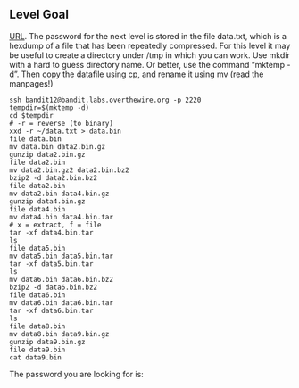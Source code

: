 ## Level Goal

[URL](https://overthewire.org/wargames/bandit/bandit13.html).
The password for the next level is stored in the file data.txt, which is a hexdump of a file that has been repeatedly compressed.
For this level it may be useful to create a directory under /tmp in which you can work. Use mkdir with a hard to guess directory name.
Or better, use the command “mktemp -d”. Then copy the datafile using cp, and rename it using mv (read the manpages!)

```shell
ssh bandit12@bandit.labs.overthewire.org -p 2220
tempdir=$(mktemp -d)
cd $tempdir
# -r = reverse (to binary)
xxd -r ~/data.txt > data.bin
file data.bin
mv data.bin data2.bin.gz
gunzip data2.bin.gz
file data2.bin
mv data2.bin.gz2 data2.bin.bz2
bzip2 -d data2.bin.bz2
file data2.bin
mv data2.bin data4.bin.gz
gunzip data4.bin.gz
file data4.bin
mv data4.bin data4.bin.tar
# x = extract, f = file
tar -xf data4.bin.tar
ls
file data5.bin
mv data5.bin data5.bin.tar
tar -xf data5.bin.tar
ls
mv data6.bin data6.bin.bz2
bzip2 -d data6.bin.bz2
file data6.bin
mv data6.bin data6.bin.tar
tar -xf data6.bin.tar
ls
file data8.bin
mv data8.bin data9.bin.gz
gunzip data9.bin.gz
file data9.bin
cat data9.bin
```
The password you are looking for is: <!-- FO5dwFsc0cbaIiH0h8J2eUks2vdTDwAn -->
